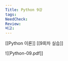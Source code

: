 ```yaml
---
Title: Python 9강
tags: 
NeedCheck: 
Review: 
비고:
---
```

[[Python 이론]]
[[9회차 실습]]

![[Python-09.pdf]]